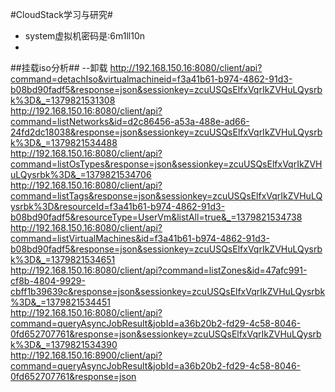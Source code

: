 #CloudStack学习与研究#

* system虚拟机密码是:6m1ll10n
* 

##挂载iso分析##
--卸载
http://192.168.150.16:8080/client/api?command=detachIso&virtualmachineid=f3a41b61-b974-4862-91d3-b08bd90fadf5&response=json&sessionkey=zcuUSQsElfxVqrIkZVHuLQysrbk%3D&_=1379821531308   
http://192.168.150.16:8080/client/api?command=listNetworks&id=d2c86456-a53a-488e-ad66-24fd2dc18038&response=json&sessionkey=zcuUSQsElfxVqrIkZVHuLQysrbk%3D&_=1379821534488  
http://192.168.150.16:8080/client/api?command=listOsTypes&response=json&sessionkey=zcuUSQsElfxVqrIkZVHuLQysrbk%3D&_=1379821534706  
http://192.168.150.16:8080/client/api?command=listTags&response=json&sessionkey=zcuUSQsElfxVqrIkZVHuLQysrbk%3D&resourceId=f3a41b61-b974-4862-91d3-b08bd90fadf5&resourceType=UserVm&listAll=true&_=1379821534738  
http://192.168.150.16:8080/client/api?command=listVirtualMachines&id=f3a41b61-b974-4862-91d3-b08bd90fadf5&response=json&sessionkey=zcuUSQsElfxVqrIkZVHuLQysrbk%3D&_=1379821534651  
http://192.168.150.16:8080/client/api?command=listZones&id=47afc991-cf8b-4804-9929-cbff1b39639c&response=json&sessionkey=zcuUSQsElfxVqrIkZVHuLQysrbk%3D&_=1379821534451  
http://192.168.150.16:8080/client/api?command=queryAsyncJobResult&jobId=a36b20b2-fd29-4c58-8046-0fd652707761&response=json&sessionkey=zcuUSQsElfxVqrIkZVHuLQysrbk%3D&_=1379821534390  
http://192.168.150.16:8900/client/api?command=queryAsyncJobResult&jobId=a36b20b2-fd29-4c58-8046-0fd652707761&response=json  
